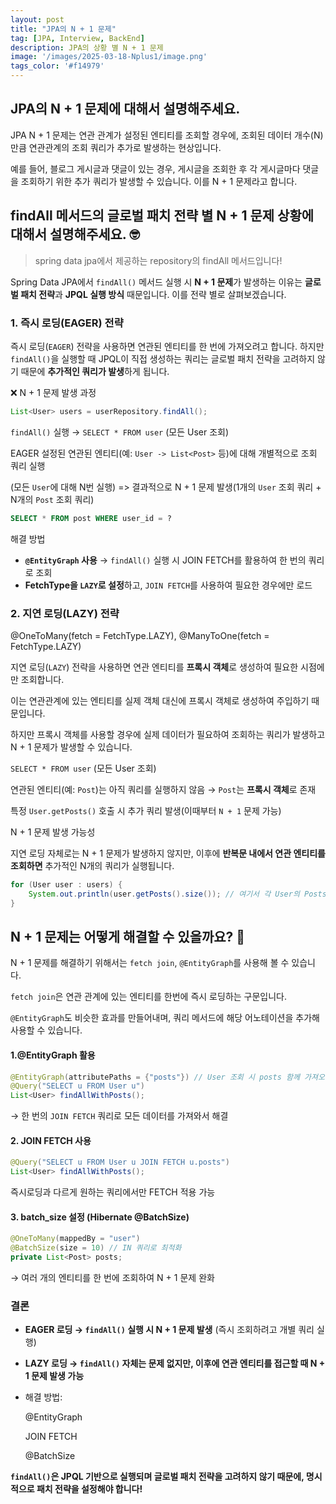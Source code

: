 ```yaml
---
layout: post
title: "JPA의 N + 1 문제"
tag: [JPA, Interview, BackEnd]
description: JPA의 상황 별 N + 1 문제
image: '/images/2025-03-18-Nplus1/image.png'
tags_color: '#f14979'
---
```


## JPA의 N + 1 문제에 대해서 설명해주세요.

JPA N + 1 문제는 연관 관계가 설정된 엔티티를 조회할 경우에, 조회된 데이터 개수(N)만큼 연관관계의 조회 쿼리가 추가로 발생하는 현상입니다.

예를 들어, 블로그 게시글과 댓글이 있는 경우, 게시글을 조회한 후 각 게시글마다 댓글을 조회하기 위한 추가 쿼리가 발생할 수 있습니다. 이를 N + 1 문제라고 합니다.

## findAll 메서드의 글로벌 패치 전략 별 N + 1 문제 상황에 대해서 설명해주세요. 🤓

> spring data jpa에서 제공하는 repository의 findAll 메서드입니다!

Spring Data JPA에서 `findAll()` 메서드 실행 시 **N + 1 문제**가 발생하는 이유는 **글로벌 패치 전략**과 **JPQL 실행 방식** 때문입니다. 이를 전략 별로 살펴보겠습니다.

### 1. **즉시 로딩(EAGER) 전략**

즉시 로딩(`EAGER`) 전략을 사용하면 연관된 엔티티를 한 번에 가져오려고 합니다. 하지만 `findAll()`을 실행할 때 JPQL이 직접 생성하는 쿼리는 글로벌 패치 전략을 고려하지 않기 때문에 **추가적인 쿼리가 발생**하게 됩니다.

❌ N + 1 문제 발생 과정

```java
List<User> users = userRepository.findAll(); 
```

`findAll()` 실행 → `SELECT * FROM user` (모든 User 조회)

EAGER 설정된 연관된 엔티티(예: `User -> List<Post>` 등)에 대해 개별적으로 조회 쿼리 실행

(모든 `User`에 대해 N번 실행) => 결과적으로 N + 1 문제 발생(1개의 `User` 조회 쿼리 + N개의 `Post` 조회 쿼리)

```sql
SELECT * FROM post WHERE user_id = ?
```

해결 방법

- **`@EntityGraph` 사용** → `findAll()` 실행 시 JOIN FETCH를 활용하여 한 번의 쿼리로 조회
- **FetchType을 `LAZY`로 설정**하고, `JOIN FETCH`를 사용하여 필요한 경우에만 로드

### 2. **지연 로딩(LAZY) 전략**

@OneToMany(fetch = FetchType.LAZY), @ManyToOne(fetch = FetchType.LAZY)

지연 로딩(`LAZY`) 전략을 사용하면 연관 엔티티를 **프록시 객체**로 생성하여 필요한 시점에만 조회합니다.

이는 연관관계에 있는 엔티티를 실제 객체 대신에 프록시 객체로 생성하여 주입하기 때문입니다.

하지만 프록시 객체를 사용할 경우에 실제 데이터가 필요하여 조회하는 쿼리가 발생하고 N + 1 문제가 발생할 수 있습니다.

`SELECT * FROM user` (모든 User 조회)

연관된 엔티티(예: `Post`)는 아직 쿼리를 실행하지 않음
 → `Post`는 **프록시 객체**로 존재

특정 `User.getPosts()` 호출 시 추가 쿼리 발생(이때부터 `N + 1` 문제 가능)

N + 1 문제 발생 가능성

지연 로딩 자체로는 N + 1 문제가 발생하지 않지만, 이후에 **반복문 내에서 연관 엔티티를 조회하면** 추가적인 N개의 쿼리가 실행됩니다.

```java
for (User user : users) {
    System.out.println(user.getPosts().size()); // 여기서 각 User의 Posts를 가져오면서 추가 쿼리 발생
}
```

## N + 1 문제는 어떻게 해결할 수 있을까요? 🤔

N + 1 문제를 해결하기 위해서는 `fetch join`, `@EntityGraph`를 사용해 볼 수 있습니다. 

`fetch join`은 연관 관계에 있는 엔티티를 한번에 즉시 로딩하는 구문입니다. 

`@EntityGraph`도 비슷한 효과를 만들어내며, 쿼리 메서드에 해당 어노테이션을 추가해 사용할 수 있습니다.

#### 1.@EntityGraph 활용

```java
@EntityGraph(attributePaths = {"posts"}) // User 조회 시 posts 함께 가져오기
@Query("SELECT u FROM User u")
List<User> findAllWithPosts();
```

→ 한 번의 `JOIN FETCH` 쿼리로 모든 데이터를 가져와서 해결

#### 2. JOIN FETCH 사용

```java
@Query("SELECT u FROM User u JOIN FETCH u.posts")
List<User> findAllWithPosts();
```

즉시로딩과 다르게 원하는 쿼리에서만 FETCH 적용 가능

#### 3. batch_size 설정 (Hibernate @BatchSize)

```java
@OneToMany(mappedBy = "user")
@BatchSize(size = 10) // IN 쿼리로 최적화
private List<Post> posts;
```

→ 여러 개의 엔티티를 한 번에 조회하여 N + 1 문제 완화



### 결론 

- **EAGER 로딩 → `findAll()` 실행 시 N + 1 문제 발생** (즉시 조회하려고 개별 쿼리 실행)
- **LAZY 로딩 → `findAll()` 자체는 문제 없지만, 이후에 연관 엔티티를 접근할 때 N + 1 문제 발생 가능**
- 해결 방법:
  
  @EntityGraph
  
  JOIN FETCH
  
  @BatchSize

**`findAll()`은 JPQL 기반으로 실행되며 글로벌 패치 전략을 고려하지 않기 때문에, 명시적으로 패치 전략을 설정해야 합니다!**

